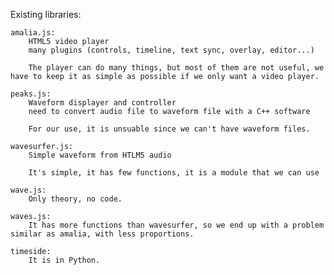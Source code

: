 Existing libraries:

	amalia.js:
		HTML5 video player
		many plugins (controls, timeline, text sync, overlay, editor...)

		The player can do many things, but most of them are not useful, we have to keep it as simple as possible if we only want a video player.

	peaks.js:
		Waveform displayer and controller
		need to convert audio file to waveform file with a C++ software

		For our use, it is unsuable since we can't have waveform files.

	wavesurfer.js:
		Simple waveform from HTLM5 audio

		It's simple, it has few functions, it is a module that we can use

	wave.js:
		Only theory, no code.

	waves.js:
		It has more functions than wavesurfer, so we end up with a problem similar as amalia, with less proportions.

	timeside:
		It is in Python.